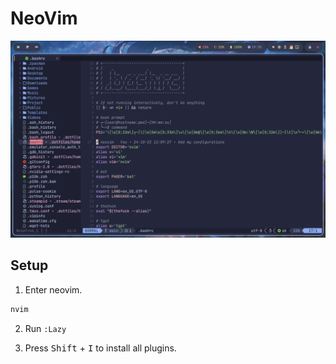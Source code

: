 # NeoVim

![Screenshots](Screenshot.png)

## Setup

1. Enter neovim.

```bash
nvim
```

2. Run `:Lazy`

3. Press <kbd>Shift</kbd> + <kbd>I</kbd> to install all plugins.
